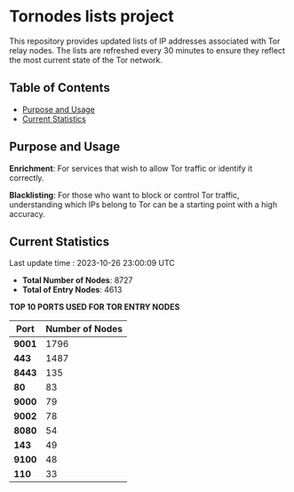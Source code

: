 # Tornodes lists project

This repository provides updated lists of IP addresses associated with Tor relay nodes. The lists are refreshed every 30 minutes to ensure they reflect the most current state of the Tor network.

## Table of Contents

- [Purpose and Usage](#purpose-and-usage)
- [Current Statistics](#current-statistics)


## Purpose and Usage

**Enrichment**: For services that wish to allow Tor traffic or identify it correctly.

**Blacklisting**: For those who want to block or control Tor traffic, understanding which IPs belong to Tor can be a starting point with a high accuracy.

## Current Statistics

Last update time : 2023-10-26 23:00:09 UTC

- **Total Number of Nodes**: 8727
- **Total of Entry Nodes**: 4613

**TOP 10 PORTS USED FOR TOR ENTRY NODES**

| **Port** | **Number of Nodes** |
|------|-----------------|
| **9001**   | 1796  |
| **443**   | 1487  |
| **8443**   | 135  |
| **80**   | 83  |
| **9000**   | 79  |
| **9002**   | 78  |
| **8080**   | 54  |
| **143**   | 49  |
| **9100**   | 48  |
| **110**   | 33  |

